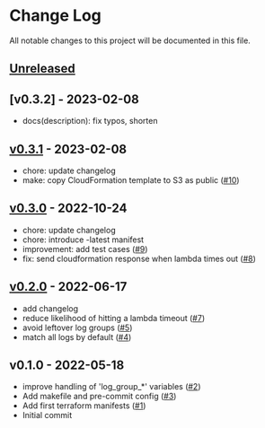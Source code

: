 # Change Log

All notable changes to this project will be documented in this file.

<a name="unreleased"></a>
## [Unreleased]



<a name="v0.3.2"></a>
## [v0.3.2] - 2023-02-08

- docs(description): fix typos, shorten


<a name="v0.3.1"></a>
## [v0.3.1] - 2023-02-08

- chore: update changelog
- make: copy CloudFormation template to S3 as public ([#10](https://github.com/observeinc/terraform-aws-cloudwatch-logs-subscription/issues/10))


<a name="v0.3.0"></a>
## [v0.3.0] - 2022-10-24

- chore: update changelog
- chore: introduce -latest manifest
- improvement: add test cases ([#9](https://github.com/observeinc/terraform-aws-cloudwatch-logs-subscription/issues/9))
- fix: send cloudformation response when lambda times out ([#8](https://github.com/observeinc/terraform-aws-cloudwatch-logs-subscription/issues/8))


<a name="v0.2.0"></a>
## [v0.2.0] - 2022-06-17

- add changelog
- reduce likelihood of hitting a lambda timeout ([#7](https://github.com/observeinc/terraform-aws-cloudwatch-logs-subscription/issues/7))
- avoid leftover log groups ([#5](https://github.com/observeinc/terraform-aws-cloudwatch-logs-subscription/issues/5))
- match all logs by default ([#4](https://github.com/observeinc/terraform-aws-cloudwatch-logs-subscription/issues/4))


<a name="v0.1.0"></a>
## v0.1.0 - 2022-05-18

- improve handling of 'log_group_*' variables ([#2](https://github.com/observeinc/terraform-aws-cloudwatch-logs-subscription/issues/2))
- Add makefile and pre-commit config ([#3](https://github.com/observeinc/terraform-aws-cloudwatch-logs-subscription/issues/3))
- Add first terraform manifests ([#1](https://github.com/observeinc/terraform-aws-cloudwatch-logs-subscription/issues/1))
- Initial commit


[Unreleased]: https://github.com/observeinc/terraform-aws-cloudwatch-logs-subscription/compare/v0.4.0...HEAD
[v0.4.0]: https://github.com/observeinc/terraform-aws-cloudwatch-logs-subscription/compare/v0.3.1...v0.4.0
[v0.3.1]: https://github.com/observeinc/terraform-aws-cloudwatch-logs-subscription/compare/v0.3.0...v0.3.1
[v0.3.0]: https://github.com/observeinc/terraform-aws-cloudwatch-logs-subscription/compare/v0.2.0...v0.3.0
[v0.2.0]: https://github.com/observeinc/terraform-aws-cloudwatch-logs-subscription/compare/v0.1.0...v0.2.0
